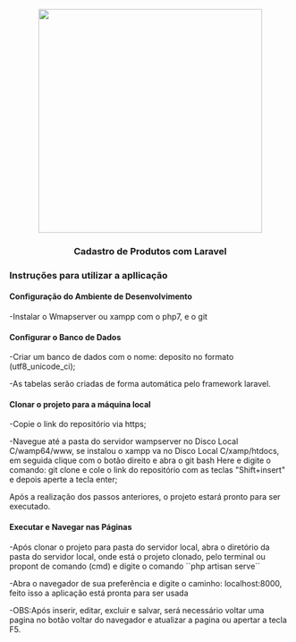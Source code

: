 <p align="center"><a href="https://laravel.com" target="_blank"><img src="https://raw.githubusercontent.com/laravel/art/master/logo-lockup/5%20SVG/2%20CMYK/1%20Full%20Color/laravel-logolockup-cmyk-red.svg" width="400"></a></p>

<h3 align="center">Cadastro de Produtos com Laravel</h3>

<h3>Instruções para utilizar a apllicação</h3>
<h4>Configuração do Ambiente de Desenvolvimento</h4>
    <p> -Instalar o Wmapserver ou xampp com o php7, e o git</p>
<h4>Configurar o Banco de Dados</h4>
    <p>-Criar um banco de dados com o nome: deposito no formato (utf8_unicode_ci);</p>
    <p>-As tabelas serão criadas de forma automática pelo framework laravel.</p>
<h4>Clonar o projeto para a máquina local</h4>
    <p>-Copie o link do repositório via https;</p>
    <p>-Navegue até a pasta do servidor wampserver no Disco Local C/wamp64/www, se instalou o xampp va no Disco Local C/xamp/htdocs, 
        em seguida clique com o botão direito e abra o git bash Here e digite o comando: git clone e cole o link do repositório com as teclas "Shift+insert" e depois
        aperte a tecla enter;
    </p>
    <p>Após a realização dos passos anteriores, o projeto estará pronto para ser executado.</p>
<h4>Executar e Navegar nas Páginas</h4>
    <p>-Após clonar o projeto para pasta do servidor local, abra o diretório da pasta do servidor local, onde está o projeto clonado,
         pelo terminal ou propont de comando (cmd) e digite o comando ``php artisan serve``</p>
    <p>-Abra o navegador de sua preferência e digite o caminho: localhost:8000, feito isso a aplicação está pronta 
        para ser usada</p>
    <p>-OBS:Após inserir, editar, excluir e salvar, será necessário voltar uma pagina no botão voltar do navegador e atualizar a pagina ou 
        apertar a tecla F5.
    </p>
